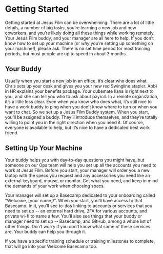 # Getting Started

Getting started at Jesus Film can be overwhelming. There are a lot of little details, a number of big tasks, you’re learning a new job and new coworkers, and you’re likely doing all these things while working remotely. Your Jesus Film buddy, and your manager are all here to help. If you don’t know how to set up your machine (or _why_ you’re setting up something on your machine!), please ask. There is no set time period for most training periods, but most people are up to speed in about 3 months.

## Your Buddy

Usually when you start a new job in an office, it’s clear who does what. Chris sets up your desk and gives you your new red Swingline stapler. Abbi in HR explains your benefits package. Your cubemate Ilana is right next to you, and she can tell you who to ask about payroll. In a remote organization, it’s a little less clear. Even when you know who does what, it’s still nice to have a work buddy to ping when you don’t know where to turn or when you want to chat. So we set up a Jesus Film Buddy system. When you start, you’ll be assigned a buddy. They’ll introduce themselves, and they’re totally willing to point you in the right direction when you need it. Of course, everyone is available to help, but it’s nice to have a dedicated best work friend.

## Setting Up Your Machine

Your buddy helps you with day-to-day questions you might have, but someone on our Ops team will help you set up all the accounts you need to work at Jesus Film. Before you start, your manager will order you a new laptop with the specs you request and any accessories you need like an external keyboard, mouse, or monitor. Get what you need, and keep in mind the demands of your work when choosing specs.

Your manager will set up a Basecamp dedicated to your onboarding called "Welcome, [your name]!". When you start, you’ll have access to that Basecamp. In it, you’ll see to-dos linking to accounts or services that you need to set up -- an external hard drive, 2FA for various accounts, and private wi-fi to name a few. You’ll also see things that your buddy or manager need to set up -- Basecamp, and GitHub, among a whole list of other things. Don’t worry if you don’t know what some of these services are. Your buddy can help you through it.

If you have a specific training schedule or training milestones to complete, that will go into your Welcome Basecamp too.
